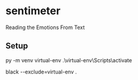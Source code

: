 # sentimeter
Reading the Emotions From Text


## Setup
py -m venv virtual-env
.\virtual-env\Scripts\activate

black --exclude=virtual-env .